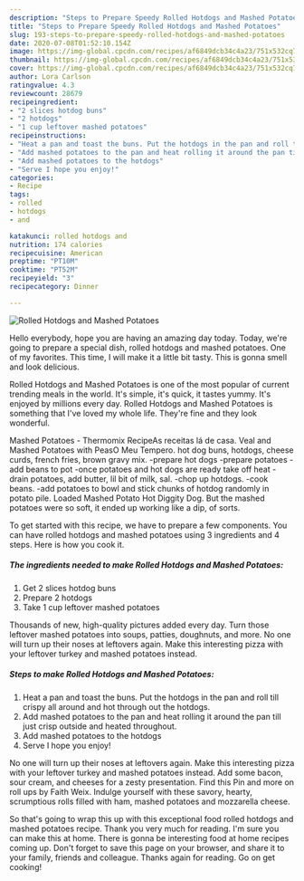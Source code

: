 ```yaml
---
description: "Steps to Prepare Speedy Rolled Hotdogs and Mashed Potatoes"
title: "Steps to Prepare Speedy Rolled Hotdogs and Mashed Potatoes"
slug: 193-steps-to-prepare-speedy-rolled-hotdogs-and-mashed-potatoes
date: 2020-07-08T01:52:10.154Z
image: https://img-global.cpcdn.com/recipes/af6849dcb34c4a23/751x532cq70/rolled-hotdogs-and-mashed-potatoes-recipe-main-photo.jpg
thumbnail: https://img-global.cpcdn.com/recipes/af6849dcb34c4a23/751x532cq70/rolled-hotdogs-and-mashed-potatoes-recipe-main-photo.jpg
cover: https://img-global.cpcdn.com/recipes/af6849dcb34c4a23/751x532cq70/rolled-hotdogs-and-mashed-potatoes-recipe-main-photo.jpg
author: Lora Carlson
ratingvalue: 4.3
reviewcount: 28679
recipeingredient:
- "2 slices hotdog buns"
- "2 hotdogs"
- "1 cup leftover mashed potatoes"
recipeinstructions:
- "Heat a pan and toast the buns. Put the hotdogs in the pan and roll till crispy all around and hot through out the hotdogs."
- "Add mashed potatoes to the pan and heat rolling it around the pan till just crisp outside and heated throughout."
- "Add mashed potatoes to the hotdogs"
- "Serve I hope you enjoy!"
categories:
- Recipe
tags:
- rolled
- hotdogs
- and

katakunci: rolled hotdogs and 
nutrition: 174 calories
recipecuisine: American
preptime: "PT10M"
cooktime: "PT52M"
recipeyield: "3"
recipecategory: Dinner

---
```



![Rolled Hotdogs and Mashed Potatoes](https://img-global.cpcdn.com/recipes/af6849dcb34c4a23/751x532cq70/rolled-hotdogs-and-mashed-potatoes-recipe-main-photo.jpg)

Hello everybody, hope you are having an amazing day today. Today, we're going to prepare a special dish, rolled hotdogs and mashed potatoes. One of my favorites. This time, I will make it a little bit tasty. This is gonna smell and look delicious.

Rolled Hotdogs and Mashed Potatoes is one of the most popular of current trending meals in the world. It's simple, it's quick, it tastes yummy. It's enjoyed by millions every day. Rolled Hotdogs and Mashed Potatoes is something that I've loved my whole life. They're fine and they look wonderful.

Mashed Potatoes - Thermomix RecipeAs receitas lá de casa. Veal and Mashed Potatoes with PeasO Meu Tempero. hot dog buns, hotdogs, cheese curds, french fries, brown gravy mix. -prepare hot dogs -prepare potatoes -add beans to pot -once potatoes and hot dogs are ready take off heat -drain potatoes, add butter, lil bit of milk, sal. -chop up hotdogs. -cook beans. -add potatoes to bowl and stick chunks of hotdog randomly in potato pile. Loaded Mashed Potato Hot Diggity Dog. But the mashed potatoes were so soft, it ended up working like a dip, of sorts.


To get started with this recipe, we have to prepare a few components. You can have rolled hotdogs and mashed potatoes using 3 ingredients and 4 steps. Here is how you cook it.

<!--inarticleads1-->

##### The ingredients needed to make Rolled Hotdogs and Mashed Potatoes:

1. Get 2 slices hotdog buns
1. Prepare 2 hotdogs
1. Take 1 cup leftover mashed potatoes


Thousands of new, high-quality pictures added every day. Turn those leftover mashed potatoes into soups, patties, doughnuts, and more. No one will turn up their noses at leftovers again. Make this interesting pizza with your leftover turkey and mashed potatoes instead. 

<!--inarticleads2-->

##### Steps to make Rolled Hotdogs and Mashed Potatoes:

1. Heat a pan and toast the buns. Put the hotdogs in the pan and roll till crispy all around and hot through out the hotdogs.
1. Add mashed potatoes to the pan and heat rolling it around the pan till just crisp outside and heated throughout.
1. Add mashed potatoes to the hotdogs
1. Serve I hope you enjoy!


No one will turn up their noses at leftovers again. Make this interesting pizza with your leftover turkey and mashed potatoes instead. Add some bacon, sour cream, and cheeses for a zesty presentation. Find this Pin and more on roll ups by Faith Weix. Indulge yourself with these savory, hearty, scrumptious rolls filled with ham, mashed potatoes and mozzarella cheese. 

So that's going to wrap this up with this exceptional food rolled hotdogs and mashed potatoes recipe. Thank you very much for reading. I'm sure you can make this at home. There is gonna be interesting food at home recipes coming up. Don't forget to save this page on your browser, and share it to your family, friends and colleague. Thanks again for reading. Go on get cooking!
